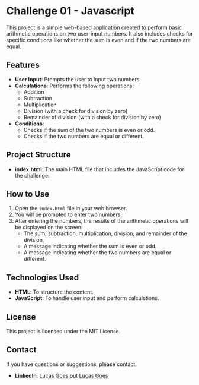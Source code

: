 # Challenge 01 - Javascript

This project is a simple web-based application created to perform basic arithmetic operations on two user-input numbers. It also includes checks for specific conditions like whether the sum is even and if the two numbers are equal.

## Features

- **User Input**: Prompts the user to input two numbers.
- **Calculations**: Performs the following operations:
  - Addition
  - Subtraction
  - Multiplication
  - Division (with a check for division by zero)
  - Remainder of division (with a check for division by zero)
- **Conditions**:
  - Checks if the sum of the two numbers is even or odd.
  - Checks if the two numbers are equal or different.

## Project Structure

- **index.html**: The main HTML file that includes the JavaScript code for the challenge.

## How to Use

1. Open the `index.html` file in your web browser.
2. You will be prompted to enter two numbers.
3. After entering the numbers, the results of the arithmetic operations will be displayed on the screen:
   - The sum, subtraction, multiplication, division, and remainder of the division.
   - A message indicating whether the sum is even or odd.
   - A message indicating whether the two numbers are equal or different.

## Technologies Used

- **HTML**: To structure the content.
- **JavaScript**: To handle user input and perform calculations.

## License

This project is licensed under the MIT License.

## Contact

If you have questions or suggestions, please contact:

- **LinkedIn**: [Lucas Goes](https://www.linkedin.com/in/lucasgoesss)
put [Lucas Goes](https://github.com/lucasgoesss)